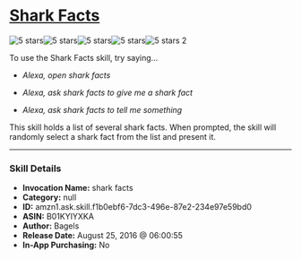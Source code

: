 # [Shark Facts](http://alexa.amazon.com/#skills/amzn1.ask.skill.f1b0ebf6-7dc3-496e-87e2-234e97e59bd0)
![5 stars](../../images/ic_star_black_18dp_1x.png)![5 stars](../../images/ic_star_black_18dp_1x.png)![5 stars](../../images/ic_star_black_18dp_1x.png)![5 stars](../../images/ic_star_black_18dp_1x.png)![5 stars](../../images/ic_star_black_18dp_1x.png) 2

To use the Shark Facts skill, try saying...

* *Alexa, open shark facts*

* *Alexa, ask shark facts to give me a shark fact*

* *Alexa, ask shark facts to tell me something*

This skill holds a list of several shark facts. When prompted, the skill will randomly select a shark fact from the list and present it.

***

### Skill Details

* **Invocation Name:** shark facts
* **Category:** null
* **ID:** amzn1.ask.skill.f1b0ebf6-7dc3-496e-87e2-234e97e59bd0
* **ASIN:** B01KYIYXKA
* **Author:** Bagels
* **Release Date:** August 25, 2016 @ 06:00:55
* **In-App Purchasing:** No
